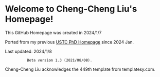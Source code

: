# Welcome to Cheng-Cheng Liu's Homepage!

This GitHub Homepage was created in 2024/1/7

Ported from my previous [USTC PhD Homepage](http://home.ustc.edu.cn/~lcc666/) since 2024 Jan.

Last updated: 2024/1/8 
              
              Beta version 1.3 (2021/08/08).

Cheng-Cheng Liu acknowledges the 449th template from templatesy.com.

